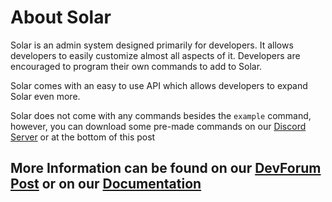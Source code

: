 # About Solar

Solar is an admin system designed primarily for developers.
It allows developers to easily customize almost all aspects of it.
Developers are encouraged to program their own commands to add to Solar.

Solar comes with an easy to use API which allows developers to expand Solar even more.

Solar does not come with any commands besides the `example` command, however, you can download some pre-made commands on our [Discord Server](https://discord.com/invite/KaE3sCM6p4) or at the bottom of this post



## More Information can be found on our [DevForum Post](https://devforum.roblox.com/t/solar-admin-system-lightweight-command-bar/1624370) or on our [Documentation](https://solar-rbx.github.io)
